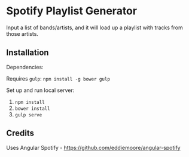 # Spotify Playlist Generator

Input a list of bands/artists, and it will load up a playlist with tracks from those artists.

## Installation

Dependencies:

Requires `gulp`: `npm install -g bower gulp`


Set up and run local server:

 1. `npm install`
 1. `bower install`
 1. `gulp serve`


## Credits

Uses Angular Spotify - https://github.com/eddiemoore/angular-spotify